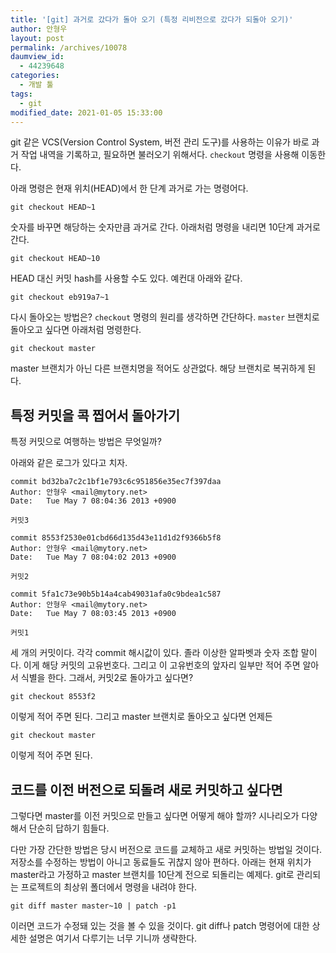 ```yaml
---
title: '[git] 과거로 갔다가 돌아 오기 (특정 리비전으로 갔다가 되돌아 오기)'
author: 안형우
layout: post
permalink: /archives/10078
daumview_id:
  - 44239648
categories:
  - 개발 툴
tags:
  - git
modified_date: 2021-01-05 15:33:00
---
```

git 같은 VCS(Version Control System, 버전 관리 도구)를 사용하는 이유가 바로 과거 작업 내역을 기록하고, 필요하면 불러오기 위해서다. `checkout` 명령을 사용해 이동한다.

아래 명령은 현재 위치(HEAD)에서 한 단계 과거로 가는 명령어다.

    git checkout HEAD~1

숫자를 바꾸면 해당하는 숫자만큼 과거로 간다. 아래처럼 명령을 내리면 10단계 과거로 간다.

    git checkout HEAD~10

HEAD 대신 커밋 hash를 사용할 수도 있다. 예컨대 아래와 같다.

    git checkout eb919a7~1

다시 돌아오는 방법은? `checkout` 명령의 원리를 생각하면 간단하다. `master` 브랜치로 돌아오고 싶다면 아래처럼 명령한다.

    git checkout master

master 브랜치가 아닌 다른 브랜치명을 적어도 상관없다. 해당 브랜치로 복귀하게 된다.


## 특정 커밋을 콕 찝어서 돌아가기

특정 커밋으로 여행하는 방법은 무엇일까?

아래와 같은 로그가 있다고 치자.

    commit bd32ba7c2c1bf1e793c6c951856e35ec7f397daa
    Author: 안형우 <mail@mytory.net>
    Date:   Tue May 7 08:04:36 2013 +0900
    
    커밋3
    
    commit 8553f2530e01cbd66d135d43e11d1d2f9366b5f8
    Author: 안형우 <mail@mytory.net>
    Date:   Tue May 7 08:04:02 2013 +0900
    
    커밋2
    
    commit 5fa1c73e90b5b14a4cab49031afa0c9bdea1c587
    Author: 안형우 <mail@mytory.net>
    Date:   Tue May 7 08:03:45 2013 +0900
    
    커밋1
    

세 개의 커밋이다. 각각 commit 해시값이 있다. 졸라 이상한 알파벳과 숫자 조합 말이다. 이게 해당 커밋의 고유번호다. 그리고 이 고유번호의 앞자리 일부만 적어 주면 알아서 식별을 한다. 그래서, 커밋2로 돌아가고 싶다면?

    git checkout 8553f2

이렇게 적어 주면 된다. 그리고 master 브랜치로 돌아오고 싶다면 언제든

    git checkout master

이렇게 적어 주면 된다.

## 코드를 이전 버전으로 되돌려 새로 커밋하고 싶다면

그렇다면 master를 이전 커밋으로 만들고 싶다면 어떻게 해야 할까? 시나리오가 다양해서 단순히 답하기 힘들다. 

다만 가장 간단한 방법은 당시 버전으로 코드를 교체하고 새로 커밋하는 방법일 것이다. 저장소를 수정하는 방법이 아니고 동료들도 귀찮지 않아 편하다. 아래는 현재 위치가 master라고 가정하고 master 브랜치를 10단계 전으로 되돌리는 예제다. git로 관리되는 프로젝트의 최상위 폴더에서 명령을 내려야 한다.

    git diff master master~10 | patch -p1

이러면 코드가 수정돼 있는 것을 볼 수 있을 것이다. git diff나 patch 명령어에 대한 상세한 설명은 여기서 다루기는 너무 기니까 생략한다.
